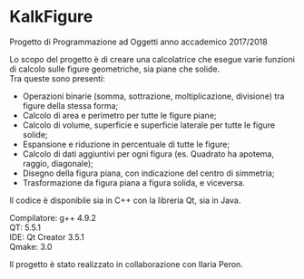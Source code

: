 # KalkFigure
Progetto di Programmazione ad Oggetti anno accademico 2017/2018

Lo scopo del progetto è di creare una calcolatrice che esegue varie funzioni di calcolo sulle figure geometriche, sia
piane che solide.  
Tra queste sono presenti:
* Operazioni binarie (somma, sottrazione, moltiplicazione, divisione) tra figure della stessa forma;
* Calcolo di area e perimetro per tutte le figure piane;
* Calcolo di volume, superficie e superficie laterale per tutte le figure solide;
* Espansione e riduzione in percentuale di tutte le figure;
* Calcolo di dati aggiuntivi per ogni figura (es. Quadrato ha apotema, raggio, diagonale);
* Disegno della figura piana, con indicazione del centro di simmetria;
* Trasformazione da figura piana a figura solida, e viceversa.

Il codice è disponibile sia in C++ con la libreria Qt, sia in Java.

Compilatore: g++ 4.9.2  
QT: 5.5.1  
IDE: Qt Creator 3.5.1  
Qmake: 3.0  

Il progetto è stato realizzato in collaborazione con Ilaria Peron.
